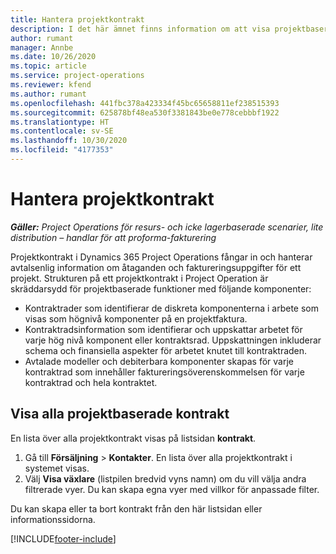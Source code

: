 ```yaml
---
title: Hantera projektkontrakt
description: I det här ämnet finns information om att visa projektbaserade kontrakt.
author: rumant
manager: Annbe
ms.date: 10/26/2020
ms.topic: article
ms.service: project-operations
ms.reviewer: kfend
ms.author: rumant
ms.openlocfilehash: 441fbc378a423334f45bc65658811ef238515393
ms.sourcegitcommit: 625878bf48ea530f3381843be0e778cebbbf1922
ms.translationtype: HT
ms.contentlocale: sv-SE
ms.lasthandoff: 10/30/2020
ms.locfileid: "4177353"
---
```

# <a name="manage-project-contracts"></a>Hantera projektkontrakt

_**Gäller:** Project Operations för resurs- och icke lagerbaserade scenarier, lite distribution – handlar för att proforma-fakturering_

Projektkontrakt i Dynamics 365 Project Operations fångar in och hanterar avtalsenlig information om åtaganden och faktureringsuppgifter för ett projekt. Strukturen på ett projektkontrakt i Project Operation är skräddarsydd för projektbaserade funktioner med följande komponenter:

- Kontraktrader som identifierar de diskreta komponenterna i arbete som visas som högnivå komponenter på en projektfaktura.
- Kontraktradsinformation som identifierar och uppskattar arbetet för varje hög nivå komponent eller kontraktsrad. Uppskattningen inkluderar schema och finansiella aspekter för arbetet knutet till kontraktraden.
- Avtalade modeller och debiterbara komponenter skapas för varje kontraktrad som innehåller faktureringsöverenskommelsen för varje kontraktrad och hela kontraktet.

## <a name="view-all-project-based-contracts"></a>Visa alla projektbaserade kontrakt

En lista över alla projektkontrakt visas på listsidan **kontrakt**. 

1. Gå till **Försäljning** > **Kontakter**. En lista över alla projektkontrakt i systemet visas. 
2. Välj **Visa växlare** (listpilen bredvid vyns namn) om du vill välja andra filtrerade vyer. Du kan skapa egna vyer med villkor för anpassade filter.

Du kan skapa eller ta bort kontrakt från den här listsidan eller informationssidorna.


[!INCLUDE[footer-include](../../includes/footer-banner.md)]
